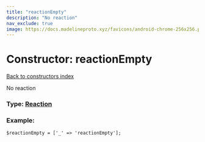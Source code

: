 ```yaml
---
title: "reactionEmpty"
description: "No reaction"
nav_exclude: true
image: https://docs.madelineproto.xyz/favicons/android-chrome-256x256.png
---
```

# Constructor: reactionEmpty  
[Back to constructors index](/API_docs/constructors/index.html)



No reaction




### Type: [Reaction](/API_docs/types/Reaction.html)


### Example:

```
$reactionEmpty = ['_' => 'reactionEmpty'];
```  
